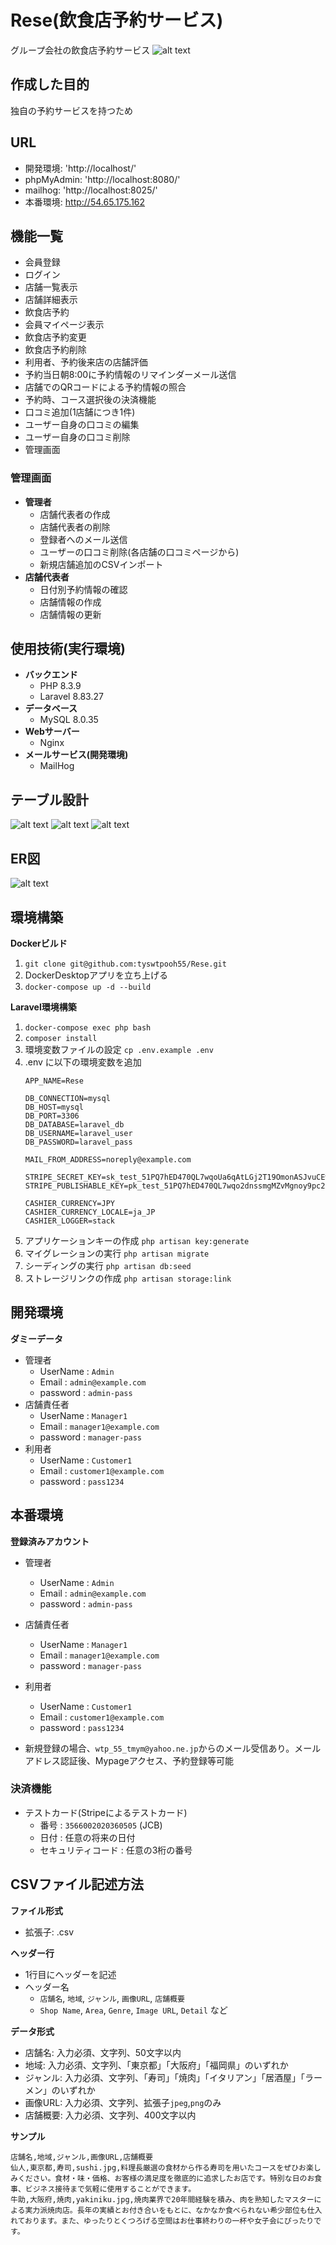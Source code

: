 # Rese(飲食店予約サービス)
グループ会社の飲食店予約サービス
![alt text](stamping.rese.png)

## 作成した目的
独自の予約サービスを持つため

## URL
 - 開発環境: 'http://localhost/'
 - phpMyAdmin: 'http://localhost:8080/'
 - mailhog: 'http://localhost:8025/'
 - 本番環境: http://54.65.175.162

## 機能一覧
 - 会員登録
 - ログイン
 - 店舗一覧表示
 - 店舗詳細表示
 - 飲食店予約
 - 会員マイページ表示
 - 飲食店予約変更
 - 飲食店予約削除
 - 利用者、予約後来店の店舗評価
 - 予約当日朝8:00に予約情報のリマインダーメール送信
 - 店舗でのQRコードによる予約情報の照合
 - 予約時、コース選択後の決済機能
 - 口コミ追加(1店舗につき1件)
 - ユーザー自身の口コミの編集
 - ユーザー自身の口コミ削除
 - 管理画面

### 管理画面
 - **管理者**
    - 店舗代表者の作成
    - 店舗代表者の削除
    - 登録者へのメール送信
    - ユーザーの口コミ削除(各店舗の口コミページから)
    - 新規店舗追加のCSVインポート
 - **店舗代表者**
    - 日付別予約情報の確認
    - 店舗情報の作成
    - 店舗情報の更新


## 使用技術(実行環境)
 - **バックエンド**
    - PHP 8.3.9
    - Laravel 8.83.27
 - **データベース**
    - MySQL 8.0.35
 - **Webサーバー**
    - Nginx
 - **メールサービス(開発環境)**
    - MailHog

## テーブル設計
![alt text](tables1.rese.png)
![alt text](tables2.rese.png)
![alt text](tables3.rese.png)

## ER図
![alt text](reseer.png)

## 環境構築
**Dockerビルド**
1. `git clone git@github.com:tyswtpooh55/Rese.git`
2. DockerDesktopアプリを立ち上げる
3. `docker-compose up -d --build`

**Laravel環境構築**
1. `docker-compose exec php bash`
2. `composer install`
3. 環境変数ファイルの設定
    `cp .env.example .env`
4. .env に以下の環境変数を追加
    ```
    APP_NAME=Rese

    DB_CONNECTION=mysql
    DB_HOST=mysql
    DB_PORT=3306
    DB_DATABASE=laravel_db
    DB_USERNAME=laravel_user
    DB_PASSWORD=laravel_pass

    MAIL_FROM_ADDRESS=noreply@example.com

    STRIPE_SECRET_KEY=sk_test_51PQ7hED470QL7wqoUa6qAtLGj2T19OmonASJvuCEw9J8Dmq8ElHGpoIBHupOJNsYtooyZ2lZFJ011oVJWjrsr9Uf00qxw74uER
    STRIPE_PUBLISHABLE_KEY=pk_test_51PQ7hED470QL7wqo2dnssmgMZvMgnoy9pc2x6qMtMZOJ0NeZb6MKyiPE94cELQecfK4sJlmJo0kD7Ti2D5tYV12w00CXHwcSIN

    CASHIER_CURRENCY=JPY
    CASHIER_CURRENCY_LOCALE=ja_JP
    CASHIER_LOGGER=stack
    ```
5. アプリケーションキーの作成
    `php artisan key:generate`
6. マイグレーションの実行
    `php artisan migrate`
7. シーディングの実行
    `php artisan db:seed`
8. ストレージリンクの作成
    `php artisan storage:link`

## 開発環境
**ダミーデータ**
 - 管理者
    - UserName : `Admin`
    - Email : `admin@example.com`
    - password : `admin-pass`
 - 店舗責任者
    - UserName : `Manager1`
    - Email : `manager1@example.com`
    - password : `manager-pass`
 - 利用者
    - UserName : `Customer1`
    - Email : `customer1@example.com`
    - password : `pass1234`

## 本番環境
**登録済みアカウント**
 - 管理者
    - UserName : `Admin`
    - Email : `admin@example.com`
    - password : `admin-pass`
 - 店舗責任者
    - UserName : `Manager1`
    - Email : `manager1@example.com`
    - password : `manager-pass`
 - 利用者
    - UserName : `Customer1`
    - Email : `customer1@example.com`
    - password : `pass1234`

 - 新規登録の場合、`wtp_55_tmym@yahoo.ne.jp`からのメール受信あり。メールアドレス認証後、Mypageアクセス、予約登録等可能

### 決済機能
 - テストカード(Stripeによるテストカード)
    - 番号 : `3566002020360505` (JCB)
    - 日付 : 任意の将来の日付
    - セキュリティコード : 任意の3桁の番号

## CSVファイル記述方法
**ファイル形式**
- 拡張子: .csv

**ヘッダー行**
- 1行目にヘッダーを記述
- ヘッダー名
  - `店舗名`, `地域`, `ジャンル`, `画像URL`, `店舗概要`
  - `Shop Name`, `Area`, `Genre`, `Image URL`, `Detail`  など

**データ形式**
- 店舗名: 入力必須、文字列、50文字以内
- 地域: 入力必須、文字列、「東京都」「大阪府」「福岡県」のいずれか
- ジャンル: 入力必須、文字列、「寿司」「焼肉」「イタリアン」「居酒屋」「ラーメン」のいずれか
- 画像URL: 入力必須、文字列、拡張子`jpeg`,`png`のみ
- 店舗概要: 入力必須、文字列、400文字以内

**サンプル**
```
店舗名,地域,ジャンル,画像URL,店舗概要
仙人,東京都,寿司,sushi.jpg,料理長厳選の食材から作る寿司を用いたコースをぜひお楽しみください。食材・味・価格、お客様の満足度を徹底的に追求したお店です。特別な日のお食事、ビジネス接待まで気軽に使用することができます。
牛助,大阪府,焼肉,yakiniku.jpg,焼肉業界で20年間経験を積み、肉を熟知したマスターによる実力派焼肉店。長年の実績とお付き合いをもとに、なかなか食べられない希少部位も仕入れております。また、ゆったりとくつろげる空間はお仕事終わりの一杯や女子会にぴったりです。
```



